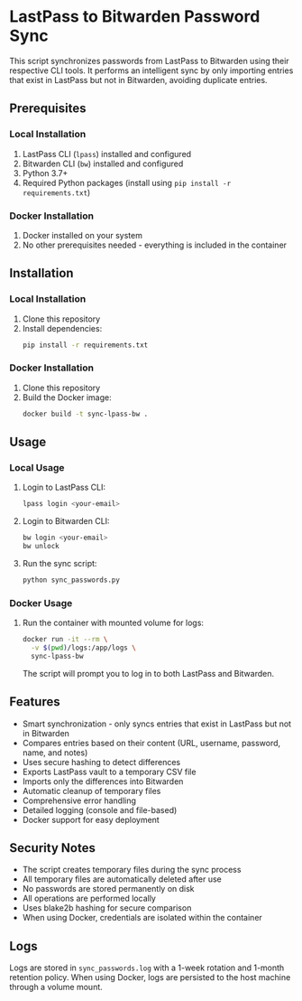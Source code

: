 # LastPass to Bitwarden Password Sync

This script synchronizes passwords from LastPass to Bitwarden using their respective CLI tools. It performs an intelligent sync by only importing entries that exist in LastPass but not in Bitwarden, avoiding duplicate entries.

## Prerequisites

### Local Installation
1. LastPass CLI (`lpass`) installed and configured
2. Bitwarden CLI (`bw`) installed and configured
3. Python 3.7+
4. Required Python packages (install using `pip install -r requirements.txt`)

### Docker Installation
1. Docker installed on your system
2. No other prerequisites needed - everything is included in the container

## Installation

### Local Installation
1. Clone this repository
2. Install dependencies:
   ```bash
   pip install -r requirements.txt
   ```

### Docker Installation
1. Clone this repository
2. Build the Docker image:
   ```bash
   docker build -t sync-lpass-bw .
   ```

## Usage

### Local Usage
1. Login to LastPass CLI:
   ```bash
   lpass login <your-email>
   ```

2. Login to Bitwarden CLI:
   ```bash
   bw login <your-email>
   bw unlock
   ```

3. Run the sync script:
   ```bash
   python sync_passwords.py
   ```

### Docker Usage
1. Run the container with mounted volume for logs:
   ```bash
   docker run -it --rm \
     -v $(pwd)/logs:/app/logs \
     sync-lpass-bw
   ```
   The script will prompt you to log in to both LastPass and Bitwarden.

## Features

- Smart synchronization - only syncs entries that exist in LastPass but not in Bitwarden
- Compares entries based on their content (URL, username, password, name, and notes)
- Uses secure hashing to detect differences
- Exports LastPass vault to a temporary CSV file
- Imports only the differences into Bitwarden
- Automatic cleanup of temporary files
- Comprehensive error handling
- Detailed logging (console and file-based)
- Docker support for easy deployment

## Security Notes

- The script creates temporary files during the sync process
- All temporary files are automatically deleted after use
- No passwords are stored permanently on disk
- All operations are performed locally
- Uses blake2b hashing for secure comparison
- When using Docker, credentials are isolated within the container

## Logs

Logs are stored in `sync_passwords.log` with a 1-week rotation and 1-month retention policy. When using Docker, logs are persisted to the host machine through a volume mount.
